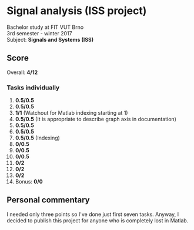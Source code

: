 # Signal analysis (ISS project)
Bachelor study at FIT VUT Brno  
3rd semester - winter 2017  
Subject: **Signals and Systems (ISS)**

## Score
Overall: **4/12**

### Tasks individually
1. **0.5/0.5**
1. **0.5/0.5**
1. **1/1** (Watchout for Matlab indexing starting at 1)
1. **0.5/0.5** (It is appropriate to describe graph axis in documentation)
1. **0.5/0.5**
1. **0.5/0.5**
1. **0.5/0.5** (Indexing)
1. **0/0.5**
1. **0/0.5**
1. **0/0.5**
1. **0/2**
1. **0/2**
1. **0/2**
1. Bonus: **0/0**

## Personal commentary
I needed only three points so I've done just first seven tasks. Anyway, I decided to publish this project for anyone who is completely lost in Matlab.
